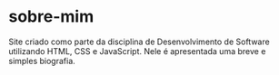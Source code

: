 # sobre-mim
Site criado como parte da disciplina de Desenvolvimento de Software utilizando HTML, CSS e JavaScript. Nele é apresentada uma breve e simples biografia.
